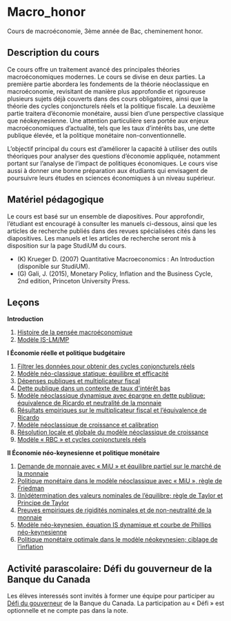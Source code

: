 # Macro_honor
Cours de macroéconomie, 3ème année de Bac, cheminement honor.

Description du cours
--------------------
Ce cours offre un traitement avancé des principales théories macroéconomiques modernes. Le cours se divise en deux parties. La première partie abordera les fondements de la théorie néoclassique en macroéconomie, revisitant de manière plus approfondie et rigoureuse plusieurs sujets déjà couverts dans des cours obligatoires, ainsi que la théorie des cycles conjoncturels réels et la politique fiscale. La deuxième partie traitera d’économie monétaire, aussi bien d’une perspective classique que néokeynesienne. Une attention particulière sera portée aux enjeux macroéconomiques d’actualité, tels que les taux d’intérêts bas, une dette publique élevée, et la politique monétaire non-conventionnelle. 

L’objectif principal du cours est d’améliorer la capacité à utiliser des outils théoriques pour analyser des questions d’économie appliquée, notamment portant sur l’analyse de l’impact de politiques économiques. Le cours vise aussi à donner une bonne préparation aux étudiants qui envisagent de poursuivre leurs études en sciences économiques à un niveau supérieur.

Matériel pédagogique
--------------------
Le cours est basé sur un ensemble de diapositives. Pour approfondir, l’étudiant est encouragé à consulter les manuels ci-dessous, ainsi que les articles de recherche publiés dans des revues spécialisées cités dans les diapositives. Les manuels et les articles de recherche seront mis à disposition sur la page StudiUM du cours.
  - (K) Krueger D. (2007) Quantitative Macroeconomics : An Introduction (disponible sur StudiUM).
  - (G) Gali, J. (2015), Monetary Policy, Inflation and the Business Cycle, 2nd edition, Princeton University Press. 

Leçons
------
**Introduction**
  1. [Histoire de la pensée macroéconomique](Cours/ECN4050_1.pdf)
  2. [Modèle IS-LM/MP](Cours/ECN4050_1_bis.pdf)

**I Économie réelle et politique budgétaire**
  1. [Filtrer les données pour obtenir des cycles conjoncturels réels](Cours/ECN4050_2.pdf)
  2. [Modèle néo-classique statique: équilibre et efficacité](Cours/ECN4050_3.pdf)
  3. [Dépenses publiques et multiplicateur fiscal](Cours/ECN4050_4.pdf)
  4. [Dette publique dans un contexte de taux d'intérêt bas](Cours/ECN4050_4_bis.pdf)
  5. [Modèle néoclassique dynamique avec épargne en dette publique: équivalence de Ricardo et neutralité de la monnaie](Cours/ECN4050_5.pdf)
  6. [Résultats empiriques sur le multiplicateur fiscal et l’équivalence de Ricardo](Cours/ECN4050_5_bis.pdf)
  7. [Modèle néoclassique de croissance et calibration](Cours/ECN4050_6.pdf)
  8. [Résolution locale et globale du modèle néoclassique de croissance](Cours/ECN4050_7.pdf)
  9. [Modèle « RBC » et cycles conjoncturels réels](Cours/ECN4050_8.pdf)

**II Économie néo-keynesienne et politique monétaire**
  1. [Demande de monnaie avec « MiU » et équilibre partiel sur le marché de la monnaie](Cours/ECN4050_9.pdf)
  2. [Politique monétaire dans le modèle néoclassique avec « MiU », règle de Friedman](Cours/ECN4050_10.pdf)
  3. [(In)détermination des valeurs nominales de l’équilibre; règle de Taylor et Principe de Taylor](Cours/ECN4050_10_bis.pdf)
  4. [Preuves empiriques de rigidités nominales et de non-neutralité de la monnaie](Cours/ECN4050_11.pdf)
  5. [Modèle néo-keynesien, équation IS dynamique et courbe de Phillips néo-keynesienne](Cours/ECN4050_12.pdf)
  6. [Politique monétaire optimale dans le modèle néokeynesien; ciblage de l’inflation](Cours/ECN4050_12_bis.pdf)

Activité parascolaire: Défi du gouverneur de la Banque du Canada
-----------------------------------------------------------------
Les élèves interessés sont invités à former une équipe pour participer au [Défi du gouverneur](https://www.banqueducanada.ca/recherches/defi-gouverneur/) de la Banque du Canada. La participation au « Défi » est optionnelle et ne compte pas dans la note.
